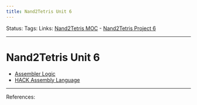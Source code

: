 ```yaml
---
title: Nand2Tetris Unit 6
---
```

Status:
Tags:
Links: [Nand2Tetris MOC](out/nand2tetris-moc.md) - [Nand2Tetris Project 6](out/nand2tetris-project-6.md)
___
# Nand2Tetris Unit 6
- [Assembler Logic](out/assembler-logic.md)
- [HACK Assembly Language](out/hack-assembly-language.md)
___
References: